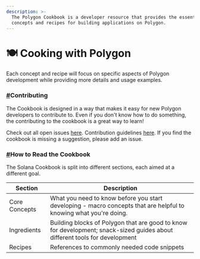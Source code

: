 ```yaml
---
description: >-
  The Polygon Cookbook is a developer resource that provides the essential
  concepts and recipes for building applications on Polygon.
---
```


# 🍽 Cooking with Polygon

Each concept and recipe will focus on specific aspects of Polygon development while providing more details and usage examples.

### [#](https://solanacookbook.com/#contributing)Contributing <a href="#contributing" id="contributing"></a>

The Cookbook is designed in a way that makes it easy for new Polygon developers to contribute to. Even if you don't know how to do something, the contributing to the cookbook is a great way to learn!

Check out all open issues [here](https://github.com/Polygon-Academy/Polygon-Cookbook/issues). Contribution guidelines [here](https://github.com/Polygon-Academy/Polygon-Cookbook/pulls). If you find the cookbook is missing a suggestion, please add an issue.

### [#](https://solanacookbook.com/#how-to-read-the-cookbook)How to Read the Cookbook <a href="#how-to-read-the-cookbook" id="how-to-read-the-cookbook"></a>

The Solana Cookbook is split into different sections, each aimed at a different goal.

| Section       | Description                                                                                                                |
| ------------- | -------------------------------------------------------------------------------------------------------------------------- |
| Core Concepts | What you need to know before you start developing - macro concepts that are helpful to knowing what you're doing.          |
| Ingredients   | Building blocks of Polygon that are good to know for development; snack-sized guides about different tools for development |
| Recipes       | References to commonly needed code snippets                                                                                |
